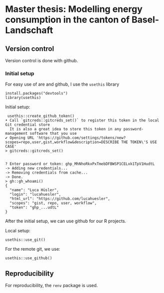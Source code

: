 # Master thesis: Modelling energy consumption in the canton of Basel-Landschaft

## Version control

Version control is done with github.

### Initial setup

For easy use of are and github, I use the `usethis` library

    install.packages("devtools")
    library(usethis)

Initial setup:

     usethis::create_github_token()
    • Call `gitcreds::gitcreds_set()` to register this token in the local Git credential store
      It is also a great idea to store this token in any password-management software that you use
    ✔ Opening URL 'https://github.com/settings/tokens/new?scopes=repo,user,gist,workflow&description=DESCRIBE THE TOKEN\'S USE CASE'
    > gitcreds::gitcreds_set()


    ? Enter password or token: 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
    -> Adding new credentials...
    -> Removing credentials from cache...
    -> Done.
    > gh::gh_whoami()
    {
      "name": "Luca Hüsler",
      "login": "lucahuesler",
      "html_url": "https://github.com/lucahuesler",
      "scopes": "gist, repo, user, workflow",
      "token": "ghp_...udtL"
    } 

After the initial setup, we can use github for our R projects.

Local setup:

    usethis::use_git()

For the remote git, we use:

    usethis::use_github()

## Reproducibility

For reproducibility, the `renv` package is used.
